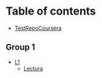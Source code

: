 # Table of contents

* [TestRepoCoursera](README.md)

## Group 1

* [L1](group-1/l1/README.md)
  * [Lectura](group-1/l1/lectura.md)
